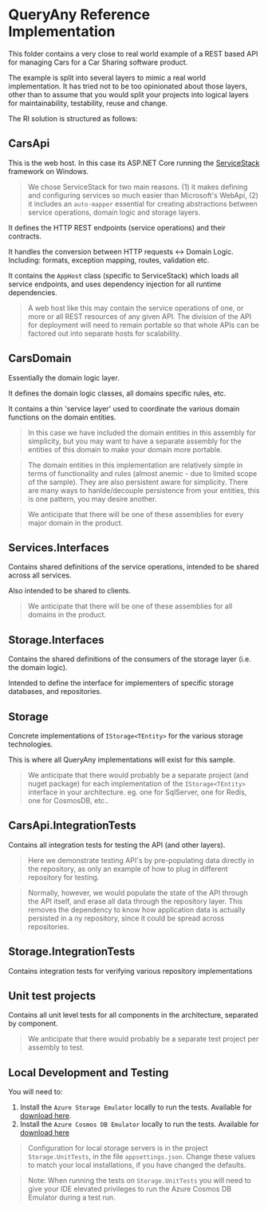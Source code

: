 # QueryAny Reference Implementation

This folder contains a very close to real world example of a REST based API for managing Cars for a Car Sharing software product.

The example is split into several layers to mimic a real world implementation. 
It has tried not to be too opinionated about those layers, other than to assume that you would split your projects into logical layers for maintainability, testability, reuse and change.

The RI solution is structured as follows:

## CarsApi

This is the web host. In this case its ASP.NET Core running the [ServiceStack](http://www.servicestack.net) framework on Windows. 

> We chose ServiceStack for two main reasons. (1) it makes defining and configuring services so much easier than Microsoft's WebApi, (2) it includes an `auto-mapper` essential for creating abstractions between service operations, domain logic and storage layers.

It defines the HTTP REST endpoints (service operations) and their contracts. 

It handles the conversion between HTTP requests <-> Domain Logic. Including: formats, exception mapping, routes, validation etc.

It contains the `AppHost` class (specific to ServiceStack) which loads all service endpoints, and uses dependency injection for all runtime dependencies.

> A web host like this may contain the service operations of one, or more or all REST resources of any given API. The division of the API for deployment will need to remain portable so that whole APIs can be factored out into separate hosts for scalability.  

## CarsDomain

Essentially the domain logic layer.

It defines the domain logic classes, all domains specific rules, etc.

It contains a thin 'service layer' used to coordinate the various domain functions on the domain entities.  

> In this case we have included the domain entities in this assembly for simplicity, but you may want to have a separate assembly for the entities of this domain to make your domain more portable.

> The domain entities in this implementation are relatively simple in terms of functionality and rules (almost anemic - due to limited scope of the sample). They are also persistent aware for simplicity. There are many ways to hanlde/decouple persistence from your entities, this is one pattern, you may desire another.
 
> We anticipate that there will be one of these assemblies for every major domain in the product.

## Services.Interfaces

Contains shared definitions of the service operations, intended to be shared across all services.

Also intended to be shared to clients.

> We anticipate that there will be one of these assemblies for all domains in the product.

## Storage.Interfaces

Contains the shared definitions of the consumers of the storage layer (i.e. the domain logic).

Intended to define the interface for implementers of specific storage databases, and repositories.

## Storage

Concrete implementations of `IStorage<TEntity>` for the various storage technologies.

This is where all QueryAny implementations will exist for this sample.

> We anticipate that there would probably be a separate project (and nuget package) for each implementation of the `IStorage<TEntity>` interface in your architecture. eg. one for SqlServer, one for Redis, one for CosmosDB, etc.. 

## CarsApi.IntegrationTests

Contains all integration tests for testing the API (and other layers).

> Here we demonstrate testing API's by pre-populating data directly in the repository, as only an example of how to plug in different repository for testing. 

> Normally, however, we would populate the state of the API through the API itself, and erase all data through the repository layer. This removes the dependency to know how application data is actually persisted in a ny repository, since it could be spread across repositories.

## Storage.IntegrationTests

Contains integration tests for verifying various repository implementations 

## Unit test projects

Contains all unit level tests for all components in the architecture, separated by component.

> We anticipate that there would probably be a separate test project per assembly to test.

## Local Development and Testing

You will need to: 

1. Install the `Azure Storage Emulator` locally to run the tests. Available for [download here](https://go.microsoft.com/fwlink/?linkid=717179&clcid=0x409).
1. Install the `Azure Cosmos DB Emulator` locally to run the tests. Available for [download here](https://aka.ms/cosmosdb-emulator)

> Configuration for local storage servers is in the project `Storage.UnitTests`, in the file `appsettings.json`. Change these values to match your local installations, if you have changed the defaults.

> Note: When running the tests on `Storage.UnitTests` you will need to give your IDE elevated privileges to run the Azure Cosmos DB Emulator during a test run.
